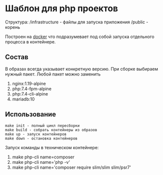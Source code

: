 # Шаблон для php проектов

Структура:
/infrastructure - файлы для запуска приложения
/public - корень

Построен на [docker](https://www.docker.com/get-started) что подразумевает под собой
запуска отдельного процесса в контейнере.

## Состав
В образах всегда указывает конкретную версию.
При сборке выбираем нужный пакет.
Любой пакет можно заменить

1. nginx:1.19-alpine
2. php:7.4-fpm-alpine
3. php:7.4-cli-alpine
4. mariadb:10

## Использование

```
make init - полный цикл пересборки
make build - собрать контейнеры из образов
make up - запуск контейнеров
make down - остановка контейнеров
```

Запуск команды в техническом контейнере:
1. make php-cli name=composer
2. make php-cli name='php -v'
3. make php-cli name='composer require slim/slim slim/psr7'
